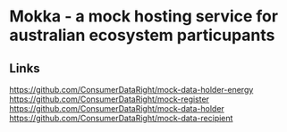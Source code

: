 # Mokka - a mock hosting service for australian ecosystem particupants




## Links
https://github.com/ConsumerDataRight/mock-data-holder-energy 
https://github.com/ConsumerDataRight/mock-register
https://github.com/ConsumerDataRight/mock-data-holder
https://github.com/ConsumerDataRight/mock-data-recipient